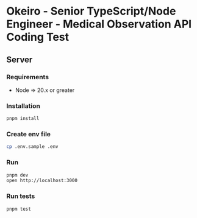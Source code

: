 # Okeiro - Senior TypeScript/Node Engineer - Medical Observation API Coding Test

## Server

### Requirements

- Node => 20.x or greater

### Installation

```sh
pnpm install
```

### Create env file

```sh
cp .env.sample .env
```

### Run

```sh
pnpm dev
open http://localhost:3000
```

### Run tests

```sh
pnpm test
```
